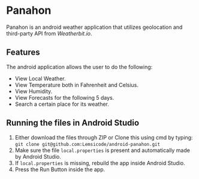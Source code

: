 # Panahon
Panahon is an android weather application that utilizes geolocation and third-party API from _Weatherbit.io_.

## Features
The android application allows the user to do the following:
* View Local Weather.
* View Temperature both in Fahrenheit and Celsius.
* View Humidity.
* View Forecasts for the following 5 days.
* Search a certain place for its weather.

## Running the files in Android Studio
1. Either download the files through ZIP or Clone this using cmd by typing:<br />`git clone git@github.com:Lemsicode/android-panahon.git`
2. Make sure the file `local.properties` is present and automatically made by Android Studio.
3. If `local.properties` is missing, rebuild the app inside Android Studio.
4. Press the Run Button inside the app. 
